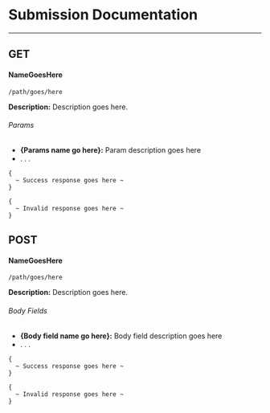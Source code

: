 # Submission Documentation
-----
## GET
#### NameGoesHere
`/path/goes/here`

**Description:** Description goes here.

###### Params
* **{Params name go here}:** Param description goes here
* . . .

```
{
  ~ Success response goes here ~
}
```
```
{
  ~ Invalid response goes here ~
}
```
## POST
#### NameGoesHere
`/path/goes/here`

**Description:** Description goes here.

###### Body Fields
* **{Body field name go here}:** Body field description goes here
* . . .

```
{
  ~ Success response goes here ~
}
```
```
{
  ~ Invalid response goes here ~
}
```
